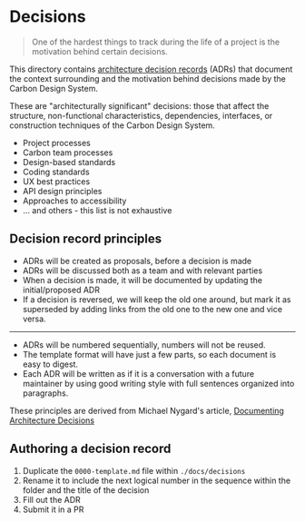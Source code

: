 # Decisions

> One of the hardest things to track during the life of a project is the
> motivation behind certain decisions.

This directory contains
[architecture decision records](https://cognitect.com/blog/2011/11/15/documenting-architecture-decisions)
(ADRs) that document the context surrounding and the motivation behind decisions
made by the Carbon Design System.

These are "architecturally significant" decisions: those that affect the
structure, non-functional characteristics, dependencies, interfaces, or
construction techniques of the Carbon Design System.

- Project processes
- Carbon team processes
- Design-based standards
- Coding standards
- UX best practices
- API design principles
- Approaches to accessibility
- ... and others - this list is not exhaustive

## Decision record principles

- ADRs will be created as proposals, before a decision is made
- ADRs will be discussed both as a team and with relevant parties
- When a decision is made, it will be documented by updating the
  initial/proposed ADR
- If a decision is reversed, we will keep the old one around, but mark it as
  superseded by adding links from the old one to the new one and vice versa.

---

- ADRs will be numbered sequentially, numbers will not be reused.
- The template format will have just a few parts, so each document is easy to
  digest.
- Each ADR will be written as if it is a conversation with a future maintainer
  by using good writing style with full sentences organized into paragraphs.

These principles are derived from Michael Nygard's article,
[Documenting Architecture Decisions](https://cognitect.com/blog/2011/11/15/documenting-architecture-decisions)

## Authoring a decision record

1. Duplicate the `0000-template.md` file within `./docs/decisions`
2. Rename it to include the next logical number in the sequence within the
   folder and the title of the decision
3. Fill out the ADR
4. Submit it in a PR
